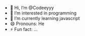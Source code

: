 - 👋 Hi, I’m @Codeeyyy
- 👀 I’m interested in programming
- 🌱 I’m currently learning javascript
- 😄 Pronouns: He
- ⚡ Fun fact: ...

<!---
Codeeyyy/Codeeyyy is a ✨ special ✨ repository because its `README.md` (this file) appears on your GitHub profile.
You can click the Preview link to take a look at your changes.
--->
